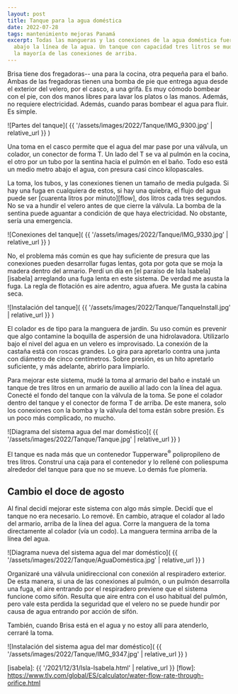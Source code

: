 ```yaml
---
layout: post
title: Tanque para la agua doméstica
date: 2022-07-28
tags: mantenimiento mejoras Panamá
excerpt: Todas las mangueras y las conexiones de la agua doméstica fueron
  abajo la línea de la agua. Un tanque con capacidad tres litros se mudó
  la mayoría de las conexiones de arriba.
---
```


Brisa tiene dos fregadoras-- una para la cocina, otra pequeña para el baño.
Ambas de las fregadoras tienen una bomba de pie que entrega agua desde
el exterior del velero, por el casco, a una grifa. Es muy cómodo bombear
con el pie, con dos manos libres para lavar los platos o las manos.
Además, no requiere electricidad.
Además, cuando paras bombear el agua para fluir. Es simple.

![Partes del tanque](
  {{ '/assets/images/2022/Tanque/IMG_9300.jpg' | relative_url }}
)

Una toma en el casco permite que el agua del mar pase por una válvula,
un colador, un conector de forma T. Un lado del T se va al pulmón en la
cocina, el otro por un tubo por la sentina hacia el pulmón en el baño.
Todo eso está un medio metro abajo el agua, con presura casi cinco kilopascales.

La toma, los tubos, y las conexiones tienen un tamaño de media pulgada.
Si hay una fuga en cualquiera de estos, si hay una quiebra, el flujo del agua
puede ser [cuarenta litros por minuto][flow], dos litros cada tres segundos.
No se va a hundir el velero antes de que cierre la válvula. La bomba de la
sentina puede aguantar a condición de que haya electricidad.  No obstante,
sería una emergencia.

![Conexiones del tanque](
  {{ '/assets/images/2022/Tanque/IMG_9330.jpg' | relative_url }}
)

No, el problema más común es que hay suficiente de presura que las
conexiones pueden desarrollar fugas lentas, gota por gota que se moja la madera
dentro del armario. Perdí un día en [el paraíso de Isla Isabela][isabela]
arreglando una fuga lenta en este sistema. De verdad me asusta la fuga.
La regla de flotación es aire adentro, agua afuera.
Me gusta la cabina seca.

![Instalación del tanque](
  {{ '/assets/images/2022/Tanque/TanqueInstall.jpg' | relative_url }}
)

El colador es de tipo para la manguera de jardín. Su uso común es prevenir
que algo contamine la boquilla de aspersión de una hidrolavadora. Utilizarlo
bajo el nivel del agua en un velero es improvisado. La conexión de la castaña
está con roscas grandes. Lo gira para apretarlo contra una junta con diámetro
de cinco centímetros. Sobre presión, es un hito apretarlo suficiente, y más
adelante, abrirlo para limpiarlo.

Para mejorar este sistema, mudé la toma al armario del baño e instalé un tanque
de tres litros en un armario de auxilio al lado con la línea del agua. Conecté
el fondo del tanque con la válvula de la toma. Se pone el colador dentro del
tanque y el conector de forma T de arriba. De este manera, solo los conexiones
con la bomba y la válvula del toma están sobre presión. Es un poco más
complicado, no mucho.

![Diagrama del sistema agua del mar doméstico](
  {{ '/assets/images/2022/Tanque/Tanque.jpg' | relative_url }}
)

El tanque es nada más que un contenedor Tupperware<sup>®</sup> polipropileno de
tres litros. Construí una caja para el contenedor y lo rellené con poliespuma
alrededor del tanque para que no se mueve. Lo demás fue plomería.

## Cambio el doce de agosto

Al final decidí mejorar este sistema con algo más simple. Decidí que el tanque
no era necesario. Lo remové. En cambio, atraque el colador al lado del armario,
arriba de la línea del agua. Corre la manguera de la toma directamente al
colador (vía un codo). La manguera termina arriba de la línea del agua.

![Diagrama nueva del sistema agua del mar doméstico](
  {{ '/assets/images/2022/Tanque/AguaDoméstica.jpg' | relative_url }}
)

Organizaré una válvula unidireccional con conexión al respiradero exterior.
De esta manera, si una de las conexiones al pulmón, o un pulmón desarrolla una
fuga, el aire entrando por el respiradero previene que el sistema funcione
como sifón. Resulta que aire entra con el uso habitual del pulmón, pero vale
esta perdida la seguridad que el velero no se puede hundir por causa de agua
entrando por acción de sifón.

También, cuando Brisa está en el agua y no estoy allí para atenderlo,
cerraré la toma.

![Instalación del sistema agua del mar doméstico](
  {{ '/assets/images/2022/Tanque/IMG_9347.jpg' | relative_url }}
)

[isabela]: {{ '/2021/12/31/Isla-Isabela.html' | relative_url }}
[flow]: https://www.tlv.com/global/ES/calculator/water-flow-rate-through-orifice.html
